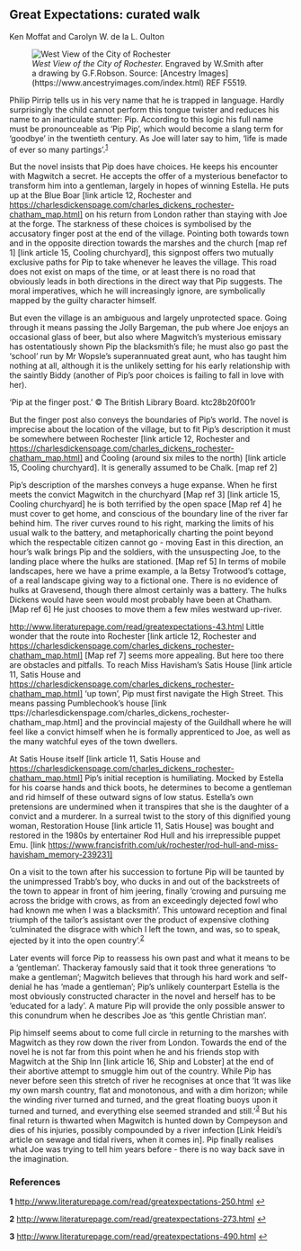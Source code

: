 ## Great Expectations: curated walk
Ken Moffat and Carolyn W. de la L. Oulton

<figure class="image">
  <img src="https://kg.jstor.org/w/images/3/39/Rochester_1828.jpg" alt="West View of the City of Rochester">
 <figcaption>
   <i>West View of the City of Rochester.</i> Engraved by W.Smith after a drawing by G.F.Robson. Source: [Ancestry Images](https://www.ancestryimages.com/index.html) REF F5519.
  </figcaption>
</figure>

Philip Pirrip tells us in his very name that he is trapped in language. Hardly surprisingly the child cannot perform this 
tongue twister and reduces his name to an inarticulate stutter: Pip.  According to this logic his full name must be 
pronounceable as ‘Pip Pip’, which would become a slang term for ‘goodbye’ in the twentieth century. As Joe will later say to 
him, ‘life is made of ever so many partings’.<sup id="a1">[1](#f1)</sup>

But the novel insists that Pip does have choices. He keeps his encounter with Magwitch a secret. He accepts the offer of a 
mysterious benefactor to transform him into a gentleman, largely in hopes of winning Estella. He puts up at the Blue Boar 
[link article 12, Rochester and https://charlesdickenspage.com/charles_dickens_rochester-chatham_map.html] on his return from 
London rather than staying with Joe at the forge. The starkness of these choices is symbolised by the accusatory finger post at the end of the village. Pointing both towards town and in the opposite direction towards the marshes and the church 
[map ref 1] [link article 15, Cooling churchyard], this signpost offers two mutually exclusive paths for Pip to take whenever 
he leaves the village. This road does not exist on maps of the time, or at least there is no road that obviously leads in both 
directions in the direct way that Pip suggests. The moral imperatives, which he will increasingly ignore, are symbolically 
mapped by the guilty character himself.

But even the village is an ambiguous and largely unprotected space. Going through it means passing the Jolly Bargeman, the pub 
where Joe enjoys an occasional glass of beer, but also where Magwitch’s  mysterious emissary has ostentatiously shown Pip the 
blacksmith’s file; he must also go past the ‘school’ run by Mr Wopsle’s superannuated great aunt, who has taught him nothing 
at all, although it is the unlikely setting for his early relationship with the saintly Biddy (another of Pip’s poor choices 
is failing to fall in love with her).
 
‘Pip at the finger post.’ © The British Library Board. ktc28b20f001r 

But the finger post also conveys the boundaries of Pip’s world. The novel is imprecise about the location of the village, but 
to fit Pip’s description it must be somewhere between Rochester [link article 12, Rochester and 
https://charlesdickenspage.com/charles_dickens_rochester-chatham_map.html] and Cooling (around six miles to the north) 
[link article 15, Cooling churchyard]. It is generally assumed to be Chalk. [map ref 2]

Pip’s description of the marshes conveys a huge expanse. When he first meets the convict Magwitch in the churchyard [Map ref 3] 
[link article 15, Cooling churchyard] he is both terrified by the open space [Map ref 4] he must cover to get home, and 
conscious of the boundary line of the river far behind him. The river curves round to his right, marking the limits of his 
usual walk to the battery, and metaphorically charting the point beyond which the respectable citizen cannot go - moving East 
in this direction, an hour’s walk brings Pip and the soldiers, with the unsuspecting Joe, to the landing place where the 
hulks are stationed.  [Map ref 5] In terms of mobile landscapes, here we have a prime example, a la Betsy Trotwood’s cottage, 
of a real landscape giving way to a fictional one. There is no evidence of hulks at Gravesend, though there almost certainly 
was a battery. The hulks Dickens would have seen would most probably have been at Chatham. [Map ref 6] He just chooses to move 
them a few miles westward up-river.

http://www.literaturepage.com/read/greatexpectations-43.html
Little wonder that the route into Rochester [link article 12, Rochester and 
https://charlesdickenspage.com/charles_dickens_rochester-chatham_map.html] [Map ref 7] seems more appealing. But here too there 
are obstacles and pitfalls. To reach Miss Havisham’s Satis House [link article 11, Satis House and 
https://charlesdickenspage.com/charles_dickens_rochester-chatham_map.html] ‘up town’, Pip must first navigate the High Street. 
This means passing Pumblechook’s house [link ttps://charlesdickenspage.com/charles_dickens_rochester-chatham_map.html] and the 
provincial majesty of the Guildhall where he will feel like a convict himself when he is formally apprenticed to Joe, as well 
as the many watchful eyes of the town dwellers.

At Satis House itself [link article 11, Satis House and 
https://charlesdickenspage.com/charles_dickens_rochester-chatham_map.html] Pip’s initial reception is humiliating. Mocked by 
Estella for his coarse hands and thick boots, he determines to become a gentleman and rid himself of these outward signs of 
low status. Estella’s own pretensions are undermined when it transpires that she is the daughter of a convict and a murderer. 
In a surreal twist to the story of this dignified young woman, Restoration House [link article 11, Satis House] was bought and 
restored in the 1980s by entertainer Rod Hull and his irrepressible puppet Emu. 
[link https://www.francisfrith.com/uk/rochester/rod-hull-and-miss-havisham_memory-239231]

On a visit to the town after his succession to fortune Pip will be taunted by the unimpressed Trabb’s boy, who ducks in and 
out of the backstreets of the town to appear in front of him jeering, finally ‘crowing and pursuing me across the bridge with 
crows, as from an exceedingly dejected fowl who had known me when I was a blacksmith’. This untoward reception and final 
triumph of the tailor’s assistant over the product of expensive clothing ‘culminated the disgrace with which I left the town, 
and was, so to speak, ejected by it into the open country’.<sup id="a2">[2](#f2)</sup>

Later events will force Pip to reassess his own past and what it means to be a ‘gentleman’. Thackeray famously said that it 
took three generations ‘to make a gentleman’; Magwitch believes that through his hard work and self-denial he has ‘made a 
gentleman’; Pip’s unlikely counterpart Estella is the most obviously constructed character in the novel and herself has to be 
‘educated for a lady’. A mature Pip will provide the only possible answer to this conundrum when he describes Joe as ‘this 
gentle Christian man’.

Pip himself seems about to come full circle in returning to the marshes with Magwitch as they row down the river from London. 
Towards the end of the novel he is not far from this point when he and his friends stop with Magwitch at the Ship Inn [link 
article 16, Ship and Lobster] at the end of their abortive attempt to smuggle him out of the country. While Pip has never 
before seen this stretch of river he recognises at once that ‘It was like my own marsh country, flat and monotonous, and with 
a dim horizon; while the winding river turned and turned, and the great floating buoys upon it turned and turned, and 
everything else seemed stranded and still.’<sup id="a3">[3](#f)</sup> But his final return 
is thwarted when Magwitch is hunted down by Compeyson and dies of his injuries, possibly compounded by a river infection 
[Link Heidi’s article on sewage and tidal rivers, when it comes in]. Pip finally realises what Joe was trying to tell him 
years before - there is no way back save in the imagination.

### References

<b id="f1">1</b> http://www.literaturepage.com/read/greatexpectations-250.html [↩](#a1)

<b id="f2">2</b> http://www.literaturepage.com/read/greatexpectations-273.html [↩](#a2)

<b id="f3">3</b> http://www.literaturepage.com/read/greatexpectations-490.html [↩](#a3)
